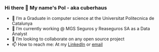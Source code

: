 ### Hi there 👋 My name's Pol - aka cuberhaus

<!--
**cuberhaus/cuberhaus** is a ✨ _special_ ✨ repository because its `README.md` (this file) appears on your GitHub profile.

Here are some ideas to get you started:

- 🔭 I’m currently working on ...
- 🌱 I’m currently learning Computer science
- 👯 I’m looking to collaborate on ...
- 🤔 I’m looking for help with ...
- 💬 Ask me about ...
- 📫 How to reach me: ...
- 😄 Pronouns: ...
- ⚡ Fun fact: ...
-->
- 🌱 I’m a Graduate in computer science at the Universitat Politecnica de Catalunya
- 🔭 I’m currently working @ MGS Seguros y Reaseguros SA as a Data Analyst
- 👯 I’m looking to collaborate on any open source project
- 📫 How to reach me: At my [LinkedIn](https://www.linkedin.com/in/pol-casacuberta-8b6a67198/) or [email](mailto:polcg10@gmail.com)
